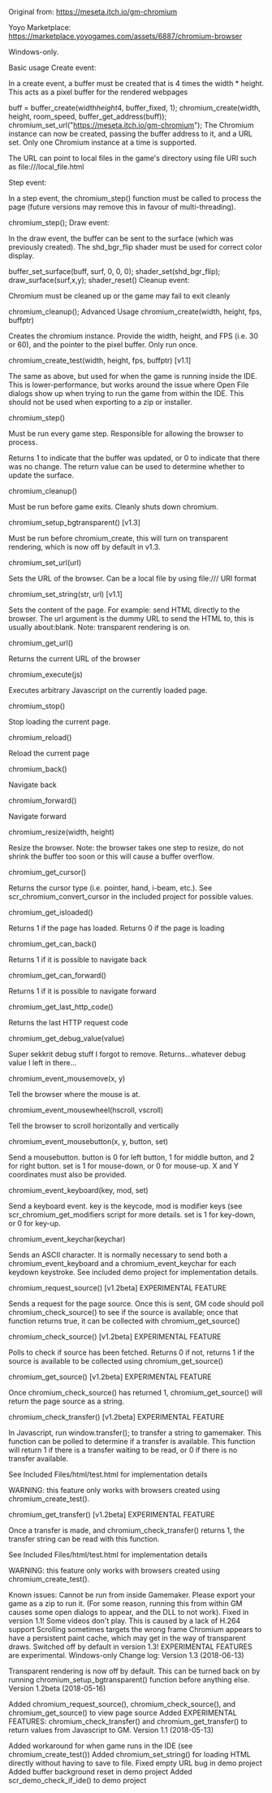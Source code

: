 
Original from: https://meseta.itch.io/gm-chromium

Yoyo Marketplace: https://marketplace.yoyogames.com/assets/6887/chromium-browser

Windows-only.

Basic usage
Create event:

In a create event, a buffer must be created that is 4 times the width * height. This acts as a pixel buffer for the rendered webpages

buff = buffer_create(width*height*4, buffer_fixed, 1);
chromium_create(width, height, room_speed, buffer_get_address(buff));
chromium_set_url("https://meseta.itch.io/gm-chromium");
The Chromium instance can now be created, passing the buffer address to it, and a URL set.  Only one Chromium instance at a time is supported.

The URL can point to local files in the game's directory using file URI such as file:///local_file.html

Step event:

In a step event, the chromium_step() function must be called to process the page (future versions may remove this in favour of multi-threading).

chromium_step();
Draw event:

In the draw event, the buffer can be sent to the surface (which was previously created).  The shd_bgr_flip shader must be used for correct color display.

buffer_set_surface(buff, surf, 0, 0, 0);
shader_set(shd_bgr_flip);
draw_surface(surf,x,y);
shader_reset()
Cleanup event:

Chromium must be cleaned up or the game may fail to exit cleanly

chromium_cleanup();
Advanced Usage
chromium_create(width, height, fps, buffptr)

Creates the chromium instance.  Provide the width, height, and FPS (i.e. 30 or 60), and the pointer to the pixel buffer.  Only run once.

chromium_create_test(width, height, fps, buffptr) [v1.1]

The same as above, but used for when the game is running inside the IDE. This is lower-performance, but works around the issue where Open File dialogs show up when trying to run the game from within the IDE. This should not be used when exporting to a zip or installer.

chromium_step()

Must be run every game step.  Responsible for allowing the browser to process.

Returns 1 to indicate that the buffer was updated, or 0 to indicate that there was no change.  The return value can be used to determine whether to update the surface.

chromium_cleanup()

Must be run before game exits.  Cleanly shuts down chromium.

chromium_setup_bgtransparent() [v1.3]

Must be run before chromium_create, this will turn on transparent rendering, which is now off by default in v1.3.

chromium_set_url(url)

Sets the URL of the browser.  Can be a local file by using file:/// URI format

chromium_set_string(str, url) [v1.1]

Sets the content of the page.  For example: send HTML directly to the browser.  The url argument is the dummy URL to send the HTML to, this is usually about:blank.  Note: transparent rendering is on.

chromium_get_url()

Returns the current URL of the browser

chromium_execute(js)

Executes arbitrary Javascript on the currently loaded page.

chromium_stop()

Stop loading the current page.

chromium_reload()

Reload the current page

chromium_back()

Navigate back

chromium_forward()

Navigate forward

chromium_resize(width, height)

Resize the browser.  Note: the browser takes one step to resize, do not shrink the buffer too soon or this will cause a buffer overflow.

chromium_get_cursor()

Returns the cursor type (i.e. pointer, hand, i-beam, etc.). See scr_chromium_convert_cursor in the included project for possible values.

chromium_get_isloaded()

Returns 1 if the page has loaded. Returns 0 if the page is loading

chromium_get_can_back()

Returns 1 if it is possible to navigate back

chromium_get_can_forward()

Returns 1 if it is possible to navigate forward

chromium_get_last_http_code()

Returns the last HTTP request code

chromium_get_debug_value(value)

Super sekkrit debug stuff I forgot to remove. Returns...whatever debug value I left in there...

chromium_event_mousemove(x, y)

Tell the browser where the mouse is at.

chromium_event_mousewheel(hscroll, vscroll)

Tell the browser to scroll horizontally and vertically

chromium_event_mousebutton(x, y, button, set)

Send a mousebutton.  button is 0 for left button, 1 for middle button, and 2 for right button.  set is 1 for mouse-down, or 0 for mouse-up.  X and Y coordinates must also be provided.

chromium_event_keyboard(key, mod, set)

Send a keyboard event.  key is the keycode, mod is modifier keys (see scr_chromium_get_modifiers script for more details. set is 1 for key-down, or 0 for key-up.

chromium_event_keychar(keychar)

Sends an ASCII character.  It is normally necessary to send both a chromium_event_keyboard and a chromium_event_keychar for each keydown keystroke.  See included demo project for implementation details.

chromium_request_source() [v1.2beta] EXPERIMENTAL FEATURE

Sends a request for the page source.  Once this is sent, GM code should poll chromium_check_source() to see if the source is available; once that function returns true, it can be collected with chromium_get_source()

chromium_check_source() [v1.2beta] EXPERIMENTAL FEATURE

Polls to check if source has been fetched. Returns 0 if not, returns 1 if the source is available to be collected using chromium_get_source()

chromium_get_source() [v1.2beta] EXPERIMENTAL FEATURE

Once chromium_check_source() has returned 1, chromium_get_source() will return the page source as a string.

chromium_check_transfer() [v1.2beta] EXPERIMENTAL FEATURE

In Javascript, run window.transfer(<string>); to transfer a string to gamemaker.   This function can be polled to determine if a transfer is available. This function will return 1 if there is a transfer waiting to be read, or 0 if there is no transfer available.

See Included Files/html/test.html for implementation details

WARNING: this feature only works with browsers created using chromium_create_test().

chromium_get_transfer() [v1.2beta] EXPERIMENTAL FEATURE

Once a transfer is made, and chromium_check_transfer() returns 1, the transfer string can be read with this function.

See Included Files/html/test.html for implementation details

WARNING: this feature only works with browsers created using chromium_create_test().

Known issues:
Cannot be run from inside Gamemaker. Please export your game as a zip to run it. (For some reason, running this from within GM causes some open dialogs to appear, and the DLL to not work).  Fixed in version 1.1!
Some videos don't play. This is caused by a lack of H.264 support
Scrolling sometimes targets the wrong frame
Chromium appears to have a persistent paint cache, which may get in the way of transparent draws.  Switched off by default in version 1.3!
EXPERIMENTAL FEATURES are experimental.
Windows-only
Change log:
Version 1.3 (2018-06-13)

Transparent rendering is now off by default. This can be turned back on by running chromium_setup_bgtransparent() function before anything else.
Version 1.2beta (2018-05-16)

Added chromium_request_source(), chromium_check_source(), and chromium_get_source() to view page source
Added EXPERIMENTAL FEATURES: chromium_check_transfer() and chromium_get_transfer() to return values from Javascript to GM.
Version 1.1 (2018-05-13)

Added workaround for when game runs in the IDE (see chromium_create_test())
Added chromium_set_string() for loading HTML directly without having to save to file.
Fixed empty URL bug in demo project
Added buffer background reset in demo project
Added scr_demo_check_if_ide() to demo project